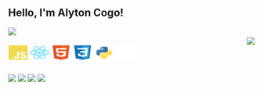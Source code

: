 ## Hello, I'm Alyton Cogo!



  <picture>
    <source srcset="https://github-readme-stats.vercel.app/api?username=toncogo&show_icons=true&theme=dracula"
      media="(prefers-color-scheme: dark)" />
    <source srcset="https://github-readme-stats.vercel.app/api?username=toncogo&show_icons=true"
      media="(prefers-color-scheme: light), (prefers-color-scheme: no-preference)" />
    <img src="https://github-readme-stats.vercel.app/api?username=toncogo&show_icons=true" />
  </picture>


<div style="display: block">
  <a href="#">
    <img height="220" align="right" src="https://github-readme-stats.vercel.app/api/top-langs?username=toncogo&layout=compact&langs_count=8&card_width=120&theme=dracula" />
  </a>
</div>



<div style="display: inline_block"><br>
  <img align="center" alt="Js" height="30" width="40" src="https://raw.githubusercontent.com/devicons/devicon/master/icons/javascript/javascript-plain.svg">
  <img align="center" alt="React" height="30" width="40" src="https://raw.githubusercontent.com/devicons/devicon/master/icons/react/react-original.svg">
  <img align="center" alt="HTML" height="30" width="40" src="https://raw.githubusercontent.com/devicons/devicon/master/icons/html5/html5-original.svg">
  <img align="center" alt="CSS" height="30" width="40" src="https://raw.githubusercontent.com/devicons/devicon/master/icons/css3/css3-original.svg">
  <img align="center" alt="Python" height="30" width="40" src="https://raw.githubusercontent.com/devicons/devicon/master/icons/python/python-original.svg">
  <img align="center" alt="Pascal" height="30" width="40" src="https://raw.githubusercontent.com/devicons/devicon/master/icons/pascal/pascal-original.svg">
</div>
  
  ##
 
<div> 
  <a href="https://instagram.com/alyton.cogo" target="_blank"><img src="https://img.shields.io/badge/-Instagram-%23E4405F?style=for-the-badge&logo=instagram&logoColor=white" target="_blank"></a>
 <a href="https://discord.com/users/cogo0817" target="_blank"><img src="https://img.shields.io/badge/Discord-7289DA?style=for-the-badge&logo=discord&logoColor=white" target="_blank"></a> 
  <a href = "mailto:cogotechnologies@gmail.com"><img src="https://img.shields.io/badge/-Gmail-%23333?style=for-the-badge&logo=gmail&logoColor=white" target="_blank"></a>
  <a href="https://www.linkedin.com/in/alyton-cogo-1968aa296/" target="_blank"><img src="https://img.shields.io/badge/-LinkedIn-%230077B5?style=for-the-badge&logo=linkedin&logoColor=white" target="_blank"></a> 
  
</div>
